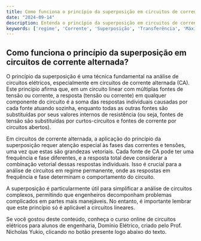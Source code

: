 ```yaml
---
title: Como funciona o princípio da superposição em circuitos de corrente alternada?
date: "2024-09-14"
description: Entenda o princípio da superposição em circuitos de corrente alternada e sua aplicação prática.
keywords: ['regime', 'Corrente', 'Superposição', 'Transferência', 'Máxima', 'Circuito', 'Básico']
---
```


## Como funciona o princípio da superposição em circuitos de corrente alternada?

O princípio da superposição é uma técnica fundamental na análise de circuitos elétricos, especialmente em circuitos de corrente alternada (CA). Este princípio afirma que, em um circuito linear com múltiplas fontes de tensão ou corrente, a resposta (tensão ou corrente) em qualquer componente do circuito é a soma das respostas individuais causadas por cada fonte atuando sozinha, enquanto todas as outras fontes são substituídas por seus valores internos de resistência (ou seja, fontes de tensão são substituídas por curtos-circuitos e fontes de corrente por circuitos abertos).

Em circuitos de corrente alternada, a aplicação do princípio da superposição requer atenção especial às fases das correntes e tensões, uma vez que estas são grandezas vetoriais. Cada fonte de CA pode ter uma frequência e fase diferentes, e a resposta total deve considerar a combinação vetorial dessas respostas individuais. Isso é crucial para a análise de circuitos em regime permanente, onde as respostas em frequência e fase determinam o comportamento do circuito.

A superposição é particularmente útil para simplificar a análise de circuitos complexos, permitindo que engenheiros decomponham problemas complicados em partes mais manejáveis. No entanto, é importante lembrar que este princípio só é aplicável a circuitos lineares.

Se você gostou deste conteúdo, conheça o curso online de circuitos elétricos para alunos de engenharia, Domínio Elétrico, criado pelo Prof. Nicholas Yukio, clicando no botão presente logo abaixo do texto.